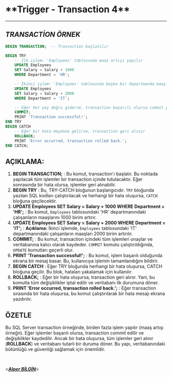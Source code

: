 # \***\*Trigger - Transaction 4\*\***

---

## **_TRANSACTİON ÖRNEK_**

```sql
BEGIN TRANSACTION;  -- Transaction başlatılır

BEGIN TRY
    -- İlk işlem: 'Employees' tablosunda maaş artışı yapılır
    UPDATE Employees
    SET Salary = Salary + 1000
    WHERE Department = 'HR';

    -- İkinci işlem: 'Employees' tablosunda başka bir departmanda maaş artışı yapılır
    UPDATE Employees
    SET Salary = Salary + 2000
    WHERE Department = 'IT';

    -- Eğer her şey doğru giderse, transaction başarılı olursa commit yapılır
    COMMIT;
    PRINT 'Transaction successful!';
END TRY
BEGIN CATCH
    -- Eğer bir hata meydana gelirse, transaction geri alınır
    ROLLBACK;
    PRINT 'Error occurred, transaction rolled back.';
END CATCH;

```

## AÇIKLAMA:

1. **BEGIN TRANSACTION;** : Bu komut, transaction'ı başlatır. Bu noktada yapılacak tüm işlemler bir transaction içinde tutulacaktır. Eğer sonrasında bir hata olursa, işlemler geri alınabilir.
2. **BEGIN TRY** : Bu, TRY-CATCH bloğunun başlangıcıdır. `TRY` bloğunda yazılan SQL kodları çalıştırılacak ve herhangi bir hata oluşursa, `CATCH` bloğuna geçilecektir.
3. **UPDATE Employees SET Salary = Salary + 1000 WHERE Department = 'HR';** : Bu komut, `Employees` tablosundaki 'HR' departmanındaki çalışanların maaşlarını 1000 birim artırır.
4. **UPDATE Employees SET Salary = Salary + 2000 WHERE Department = 'IT';** : **Açıklama:** İkinci işlemde, `Employees` tablosundaki 'IT' departmanındaki çalışanların maaşları 2000 birim artırılır.
5. **COMMIT;** : Bu komut, transaction içindeki tüm işlemleri onaylar ve veritabanına kalıcı olarak kaydeder. `COMMIT` komutu çalıştırıldığında, `UPDATE` komutları geçerli olur.
6. **PRINT 'Transaction successful!';** : Bu komut, işlem başarılı olduğunda ekrana bir mesaj basar. Bu, kullanıcıya işlemin tamamlandığını bildirir.
7. **BEGIN CATCH** : Eğer TRY bloğunda herhangi bir hata oluşursa, CATCH bloğuna geçilir. Bu blok, hataları yakalamak için kullanılır.
8. **ROLLBACK;** : Eğer bir hata oluşursa, transaction geri alınır. Yani, bu komutla tüm değişiklikler iptal edilir ve veritabanı ilk durumuna döner.
9. **PRINT 'Error occurred, transaction rolled back.';** : Eğer transaction sırasında bir hata oluşursa, bu komut çalıştırılarak bir hata mesajı ekrana yazdırılır.

## **ÖZETLE**

Bu SQL Server transaction örneğinde, birden fazla işlem yapılır (maaş artışı örneğn). Eğer işlemler başarılı olursa, transaction commit edilir ve değişiklikler kaydedilir. Ancak bir hata oluşursa, tüm işlemler geri alınır (**ROLLBACK**) ve veritabanı tutarlı bir duruma döner. Bu yapı, veritabanındaki bütünlüğü ve güvenliği sağlamak için önemlidir.
&nbsp;

&nbsp;

<**_[Alper BİLGİN](https://github.com/DREAXS)_**>

